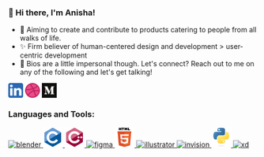 ### 👋 Hi there, I'm Anisha!

 
- 👀 Aiming to create and contribute to products catering to people from all walks of life.  
- ✨ Firm believer of human-centered design and development > user-centric development
- 🤳 Bios are a little impersonal though. Let's connect? Reach out to me on any of the following and let's get talking!


<a href="https://www.linkedin.com/in/anisha-mohantyy/" target="blank"><img align="center" src="https://github.com/AnishaMohanty23/socialmediaicons/blob/main/iconfinder_1_Linkedin_unofficial_colored_svg_5296501.svg" alt="https://www.linkedin.com/in/anisha-mohantyy/" height="30" width="30" /></a> <a href="https://dribbble.com/anishamohanty" target="blank"><img align="center" src="https://github.com/AnishaMohanty23/socialmediaicons/blob/main/iconfinder_1_Dribbble_colored_svg_5296527.svg" alt="https://dribbble.com/anishamohanty" height="30" width="30" /></a> <a href="https://anishamohanty100.medium.com/" target="blank"><img align="center" src="https://github.com/AnishaMohanty23/socialmediaicons/blob/main/iconfinder_1_Medium_colored_svg_5296526.svg" alt="https://anishamohanty100.medium.com/" height="30" width="30" /></a>





<h3 align="left">Languages and Tools:</h3>
<p align="left"> <a href="https://www.blender.org/" target="_blank"> <img src="https://download.blender.org/branding/community/blender_community_badge_white.svg" alt="blender" width="40" height="40"/> </a> <a href="https://www.cprogramming.com/" target="_blank"> <img src="https://raw.githubusercontent.com/devicons/devicon/master/icons/c/c-original.svg" alt="c" width="40" height="40"/> </a> <a href="https://www.w3schools.com/cpp/" target="_blank"> <img src="https://raw.githubusercontent.com/devicons/devicon/master/icons/cplusplus/cplusplus-original.svg" alt="cplusplus" width="40" height="40"/> </a> <a href="https://www.figma.com/" target="_blank"> <img src="https://www.vectorlogo.zone/logos/figma/figma-icon.svg" alt="figma" width="40" height="40"/> </a> <a href="https://www.w3.org/html/" target="_blank"> <img src="https://raw.githubusercontent.com/devicons/devicon/master/icons/html5/html5-original-wordmark.svg" alt="html5" width="40" height="40"/> </a> <a href="https://www.adobe.com/in/products/illustrator.html" target="_blank"> <img src="https://www.vectorlogo.zone/logos/adobe_illustrator/adobe_illustrator-icon.svg" alt="illustrator" width="40" height="40"/> </a> <a href="https://www.invisionapp.com/" target="_blank"> <img src="https://www.vectorlogo.zone/logos/invisionapp/invisionapp-icon.svg" alt="invision" width="40" height="40"/> </a> <a href="https://www.python.org" target="_blank"> <img src="https://raw.githubusercontent.com/devicons/devicon/master/icons/python/python-original.svg" alt="python" width="40" height="40"/> </a> <a href="https://www.adobe.com/products/xd.html" target="_blank"> <img src="https://cdn.worldvectorlogo.com/logos/adobe-xd.svg" alt="xd" width="40" height="40"/> </a> </p>

</details>


